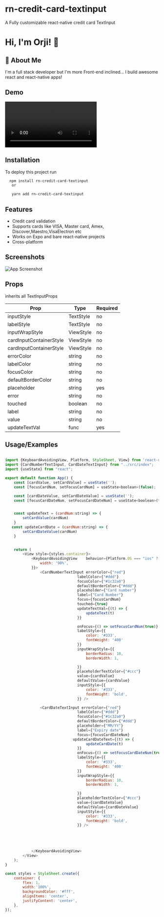 
# rn-credit-card-textinput

A Fully customizable react-native credit card TextInput


# Hi, I'm Orji! 👋


## 🚀 About Me
I'm a full stack developer but I'm more Front-end inclined...
I build awesome react and react-native apps!


## Demo

![Demo](https://video.twimg.com/ext_tw_video/1484521738771783685/pu/vid/320x690/JMn941zui3CljFWo.mp4?tag=12)


## Installation

To deploy this project run

```bash
  npm install rn-credit-card-textinput
   or

   yarn add rn-credit-card-textinput
```


## Features

- Credit card validation
- Supports cards like VISA, Master card, Amex, Discover,Maestro,VisaElectron etc
- Works on Expo and bare react-native projects
- Cross-platform


## Screenshots

![App Screenshot](https://github.com/orjiAce/rn-credit-card-textinput/blob/master/Simulator%20Screen%20Shot%20-%20iPhone%2012%20-%202022-01-21%20at%2019.24.53.png)

## Props
inherits all TextInputProps
<!-- TABLE_GENERATE_START -->

| Prop       | Type      | Required |
|------------|-----------|----------
| inputStyle | TextStyle | no       |
| labelStyle | TextStyle | no       |
| inputWrapStyle | ViewStyle | no       |
| cardInputContainerStyle | ViewStyle | no       |
| cardInputContainerStyle | ViewStyle | no       |
| errorColor | string    | no       |
| labelColor | string    | no       |
| focusColor | string    | no       |
| defaultBorderColor | string    | no       |
| placeholder | string    | yes      |
| error | string    | no       |
| touched | boolean   | no       |
| label | string    | no       |
| value | string    | no       |
| updateTextVal | func      | yes      |

<!-- TABLE_GENERATE_END -->
## Usage/Examples

```javascript

import {KeyboardAvoidingView, Platform, StyleSheet, View} from 'react-native';
import {CardNumberTextInput, CardDateTextInput} from "../src/index";
import {useState} from "react";

export default function App() {
    const [cardValue, setCardValue] = useState('');
    const [focusCardNum, setFocusCardNum] = useState<boolean>(false);

    const [cardDateValue, setCardDateValue] = useState('');
    const [focusCardDateNum, setFocusCardDateNum] = useState<boolean>(false);


    const updateText = (cardNum:string) => {
        setCardValue(cardNum)
    }
   const updateCardDate = (cardNum:string) => {
        setCardDateValue(cardNum)
    }
    

    return (
        <View style={styles.container}>
            <KeyboardAvoidingView    behavior={Platform.OS === "ios" ? "padding" : "height"} style={{
                width: '90%',
            }}>
                <CardNumberTextInput errorColor={"red"}
                                 labelColor={"#ddd"}
                                 focusColor={"#1c32a0"}
                                 defaultBorderColor={"#ddd"}
                                 placeholder={"Card number"}
                                 label={"Card Number"}
                                 focus={focusCardNum}
                                 touched={true}
                                 updateTextVal={(t) => {
                                     updateText(t)
                                 }}

                                 onFocus={() => setFocusCardNum(true)}
                                 labelStyle={{
                                     color: '#333',
                                     fontWeight: '400'
                                 }}
                                 inputWrapStyle={{
                                     borderRadius: 10,
                                     borderWidth: 1,

                                 }}
                                 placeholderTextColor={"#ccc"}
                                 value={cardValue}
                                 defaultValue={cardValue}
                                 inputStyle={{
                                     color: '#333',
                                     fontWeight: 'bold',
                                 }} />

                <CardDateTextInput errorColor={"red"}
                                 labelColor={"#ddd"}
                                 focusColor={"#1c32a0"}
                                 defaultBorderColor={"#ddd"}
                                 placeholder={"MM/YY"}
                                 label={"Expiry date"}
                                 focus={focusCardDateNum}
                               updateCardDateText={(t) => {
                                     updateCardDate(t)
                                 }}
                                 onFocus={() => setFocusCardDateNum(true)}
                                 labelStyle={{
                                     color: '#333',
                                     fontWeight: '400'
                                 }}
                                 inputWrapStyle={{
                                     borderRadius: 10,
                                     borderWidth: 1,

                                 }}
                                 placeholderTextColor={"#ccc"}
                                 value={cardDateValue}
                                 defaultValue={cardDateValue}
                                 inputStyle={{
                                     color: '#333',
                                     fontWeight: 'bold',
                                 }} />





            </KeyboardAvoidingView>
        </View>
    );
}

const styles = StyleSheet.create({
    container: {
        flex: 1,
        width:'100%',
        backgroundColor: '#fff',
        alignItems: 'center',
        justifyContent: 'center',
    },
});

```

